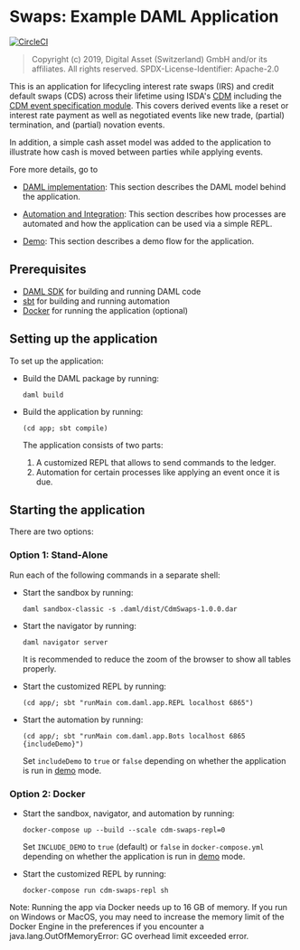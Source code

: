# Swaps: Example DAML Application
[![CircleCI](https://circleci.com/gh/digital-asset/ex-cdm-swaps.svg?style=svg)](https://circleci.com/gh/digital-asset/ex-cdm-swaps)

> Copyright (c) 2019, Digital Asset (Switzerland) GmbH and/or its affiliates. All rights reserved. SPDX-License-Identifier: Apache-2.0

This is an application for lifecycling interest rate swaps (IRS) and credit default swaps (CDS) across their lifetime using ISDA's [CDM](https://portal.cdm.rosetta-technology.io) including the [CDM event specification module](https://github.com/digital-asset/lib-cdm-event-specification-module). This covers derived events like a reset or interest rate payment as well as negotiated events like new trade, (partial) termination, and (partial) novation events.

In addition, a simple cash asset model was added to the application to illustrate how cash is moved between parties while applying events.

Fore more details, go to

* [DAML implementation](docs/daml.md): This section describes the DAML model behind the application.

* [Automation and Integration](docs/automation.md): This section describes how processes are automated and how the application can be used via a simple REPL.

* [Demo](docs/demo.md):  This section describes a demo flow for the application.


## Prerequisites

* [DAML SDK](https://daml.com/) for building and running DAML code
* [sbt](https://www.scala-sbt.org/) for building and running automation
* [Docker](https://www.docker.com/) for running the application (optional)


## Setting up the application

To set up the application:

* Build the DAML package by running:

      daml build

* Build the application by running:

      (cd app; sbt compile)

   The application consists of two parts:
    1. A customized REPL that allows to send commands to the ledger.
    2. Automation for certain processes like applying an event once it is due.


## Starting the application

There are two options:

### Option 1: Stand-Alone

Run each of the following commands in a separate shell:

* Start the sandbox by running:

      daml sandbox-classic -s .daml/dist/CdmSwaps-1.0.0.dar

* Start the navigator by running:

      daml navigator server

   It is recommended to reduce the zoom of the browser to show all tables properly.

* Start the customized REPL by running:

      (cd app/; sbt "runMain com.daml.app.REPL localhost 6865")

* Start the automation by running:

      (cd app/; sbt "runMain com.daml.app.Bots localhost 6865 {includeDemo}")

   Set ``includeDemo`` to ``true`` or ``false`` depending on whether the application is run in [demo](docs/demo.md) mode.

### Option 2: Docker

* Start the sandbox, navigator, and automation by running:

      docker-compose up --build --scale cdm-swaps-repl=0

  Set ``INCLUDE_DEMO`` to ``true`` (default) or ``false`` in ``docker-compose.yml`` depending on whether the application is run in [demo](docs/demo.md) mode.

* Start the customized REPL by running:

      docker-compose run cdm-swaps-repl sh

Note: Running the app via Docker needs up to 16 GB of memory. If you run on Windows or MacOS, you may need to increase the memory limit of the Docker Engine in the preferences if you encounter a java.lang.OutOfMemoryError: GC overhead limit exceeded error.

